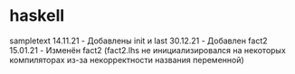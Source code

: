 # haskell
sampletext
14.11.21 - Добавлены init и last
30.12.21 - Добавлен fact2
15.01.21 - Изменён fact2 (fact2.lhs не инициализировался на некоторых компиляторах из-за некорректности названия переменной)
